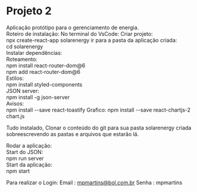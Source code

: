 # Projeto 2  
Aplicação protótipo para o gerenciamento de energia.  
Roteiro de instalação: 
No terminal do VsCode: 
Criar projeto:  
npx create-react-app solarenergy 
ir para a pasta da aplicação criada:  
cd solarenergy   
Instalar dependências:  
Roteamento:  
npm install react-router-dom@6  
npm add react-router-dom@6    
Estilos:  
npm install styled-components   
JSON server:  
npm install -g json-server  
Avisos:    
npm install --save react-toastify 
Grafico:
npm install --save react-chartjs-2 chart.js   

Tudo instalado, Clonar o conteúdo do git para sua pasta solarenergy criada sobreescrevendo as pastas e arquivos que estarão lá.  

Rodar a aplicação:  
Start do JSON:  
npm run server  
Start da aplicação:  
npm start  

Para realizar o Login:
Email : mpmartins@bol.com.br
Senha : mpmartins  


